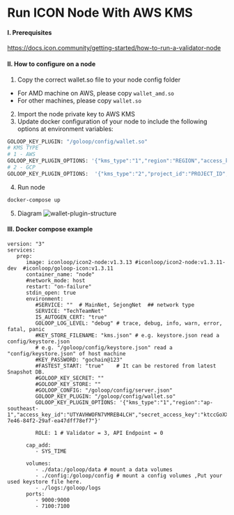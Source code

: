 # Run ICON Node With AWS KMS

#### I. Prerequisites
https://docs.icon.community/getting-started/how-to-run-a-validator-node

#### II. How to configure on a node
1. Copy the correct wallet.so file to your node config folder
- For AMD machine on AWS, please copy `wallet_amd.so`
- For other machines, please copy `wallet.so`
2. Import the node private key to AWS KMS 
3. Update docker configuration of your node to include the following options at environment variables:
```bash
GOLOOP_KEY_PLUGIN: "/goloop/config/wallet.so"
# KMS TYPE 
# 1 - AWS 
GOLOOP_KEY_PLUGIN_OPTIONS: '{"kms_type":"1","region":"REGION","access_key_id":"ACCESS_KEY","secret_access_key":"SECRET_KEY","key_id":"KEY_ID"}'
# 2 - GCP
GOLOOP_KEY_PLUGIN_OPTIONS:  '{"kms_type":"2","project_id":"PROJECT_ID","location_id":"REGION","key_ring":"KEY_RING","key":"KEY", "key_version":"VERSION","credential_path": "CRE_PATH"}'
```
4. Run node
```bash
docker-compose up
```
5. Diagram 
![wallet-plugin-structure](https://github.com/techiast/remote-signing/assets/116485607/9b92b560-16b9-426e-96ef-dc72ee29ad87)

#### III. Docker compose example
```
version: "3"
services:
   prep:
      image: iconloop/icon2-node:v1.3.13 #iconloop/icon2-node:v1.3.11-dev  #iconloop/goloop-icon:v1.3.11
      container_name: "node"
      #network_mode: host
      restart: "on-failure"
      stdin_open: true
      environment:
         #SERVICE: ""  # MainNet, SejongNet  ## network type
         SERVICE: "TechTeamNet"
         IS_AUTOGEN_CERT: "true"
         GOLOOP_LOG_LEVEL: "debug" # trace, debug, info, warn, error, fatal, panic
         #KEY_STORE_FILENAME: "kms.json" # e.g. keystore.json read a config/keystore.json
         # e.g. "/goloop/config/keystore.json" read a "config/keystore.json" of host machine
         #KEY_PASSWORD: "gochain@123"
         #FASTEST_START: "true"    # It can be restored from latest Snapshot DB.
         #GOLOOP_KEY_SECRET: ""
         #GOLOOP_KEY_STORE: ""
         #GOLOOP_CONFIG: "/goloop/config/server.json"
         GOLOOP_KEY_PLUGIN: "/goloop/config/wallet.so"
         GOLOOP_KEY_PLUGIN_OPTIONS: '{"kms_type":"1","region":"ap-southeast-1","access_key_id":"UTYAVHWOFN7VMREB4LCH","secret_access_key":"ktccGoXXxvTesteMGCzJbfNJCFozi274094qhpjW","key_id":"f8464e92-7e46-84f2-29af-ea47dff78ef7"}'

         ROLE: 1 # Validator = 3, API Endpoint = 0

      cap_add:
         - SYS_TIME

      volumes:
         - ./data:/goloop/data # mount a data volumes
         - ./config:/goloop/config # mount a config volumes ,Put your used keystore file here.
         - ./logs:/goloop/logs
      ports:
         - 9000:9000
         - 7100:7100
```